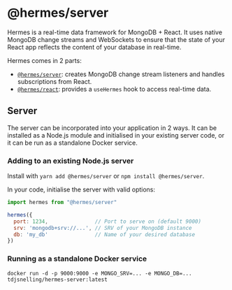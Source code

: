 # @hermes/server

Hermes is a real-time data framework for MongoDB + React. It uses native MongoDB change streams and WebSockets to ensure that the state of your React app reflects the content of your database in real-time.

Hermes comes in 2 parts: 
* [`@hermes/server`](https://github.com/tdjsnelling/hermes/tree/master/server): creates MongoDB change stream listeners and handles subscriptions from React.
* [`@hermes/react`](https://github.com/tdjsnelling/hermes/tree/master/react): provides a `useHermes` hook to access real-time data.

## Server

The server can be incorporated into your application in 2 ways. It can be installed as a Node.js module and initialised in your existing server code, or it can be run as a standalone Docker service.

### Adding to an existing Node.js server

Install with `yarn add @hermes/server` or `npm install @hermes/server`.

In your code, initialise the server with valid options:

```javascript
import hermes from "@hermes/server"

hermes({
  port: 1234,               // Port to serve on (default 9000)
  srv: 'mongodb+srv://...', // SRV of your MongoDB instance
  db: 'my_db'               // Name of your desired database
})
```

### Running as a standalone Docker service

```shell
docker run -d -p 9000:9000 -e MONGO_SRV=... -e MONGO_DB=... tdjsnelling/hermes-server:latest
```
